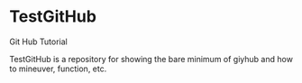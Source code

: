 # TestGitHub
Git Hub Tutorial

TestGitHub is a repository for showing the bare minimum of giyhub and how to mineuver, function, etc.
